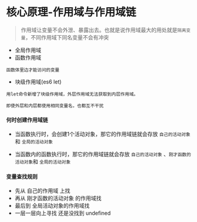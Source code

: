# 核心原理-作用域与作用域链

> 作用域让变量不会外泄、暴露出去。也就是说作用域最大的用处就是`隔离变量`，不同作用域下同名变量不会有冲突

+ 全局作用域
+ 函数作用域
```
函数体里边才能访问的变量
```
+ 块级作用域(es6 let)
```
用let命令新增了块级作用域，外层作用域无法获取到内层作用域。

即使外层和内层都使用相同变量名，也都互不干扰
```


#### 何时创建作用域链

+ 当函数执行时，会创建1个活动对象，那它的作用域链就会存放 `自己的活动对象` 和 `全局的活动对象`

+ 当函数内的函数执行时，那它的作用域链就会存放 `自己的活动对象` 、`刚才函数的活动对象`和 `全局的活动对象`


#### 变量查找规则

+ 先从 自己的作用域 上找
+ 再从 刚才函数的活动对象 的作用域找
+ 最后到 全局活动对象的作用域找
+ 一层一层向上寻找 还是没找到 undefined